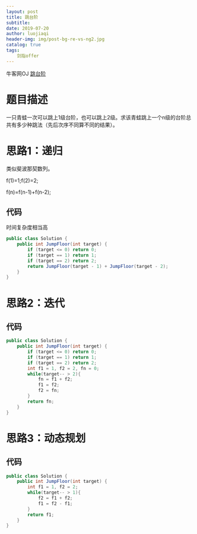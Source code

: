 ```yaml
---
layout: post                          
title: 跳台阶                             
subtitle:                             
date: 2019-07-20                      
author: luojiaqi                      
header-img: img/post-bg-re-vs-ng2.jpg 
catalog: true                         
tags:                                 
    剑指offer                             
---
```

牛客网OJ [跳台阶](<https://www.nowcoder.com/practice/8c82a5b80378478f9484d87d1c5f12a4?tpId=13&tqId=11161&tPage=1&rp=3&ru=%2Fta%2Fcoding-interviews&qru=%2Fta%2Fcoding-interviews%2Fquestion-ranking>)

# 题目描述

一只青蛙一次可以跳上1级台阶，也可以跳上2级。求该青蛙跳上一个n级的台阶总共有多少种跳法（先后次序不同算不同的结果）。

# 思路1：递归

类似斐波那契数列。

f(1)=1;f(2)=2;

f(n)=f(n-1)+f(n-2);

## 代码

时间复杂度相当高

```java
public class Solution {
    public int JumpFloor(int target) {
        if (target <= 0) return 0;
        if (target == 1) return 1;
        if (target == 2) return 2;
        return JumpFloor(target - 1) + JumpFloor(target - 2);
    }
}
```

# 思路2：迭代

## 代码

```java
public class Solution {
    public int JumpFloor(int target) {
        if (target <= 0) return 0;
        if (target == 1) return 1;
        if (target == 2) return 2;
        int f1 = 1, f2 = 2, fn = 0;
        while(target-- > 2){
            fn = f1 + f2;
            f1 = f2;
            f2 = fn;
        }
        return fn;
    }
}
```

# 思路3：动态规划

## 代码

```java
public class Solution {
    public int JumpFloor(int target) {
        int f1 = 1, f2 = 2;
        while(target-- > 1){
            f2 = f1 + f2;
            f1 = f2 - f1;
        }
        return f1;
    }
}
```

